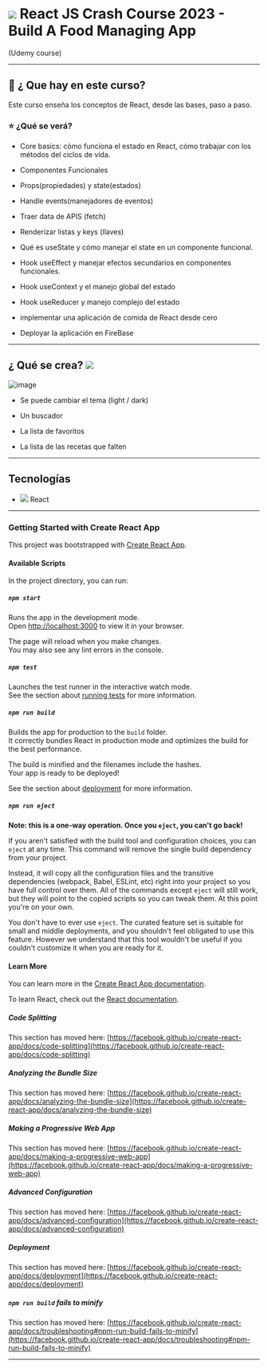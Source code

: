 # <img src="https://img.icons8.com/office/46/null/react.png"/> React JS Crash Course 2023 - Build A Food Managing App 
 (Udemy course)

---

## :book: ¿ Que hay en este curso?

Este curso enseña los conceptos de React, desde las bases, paso a paso.

### :star: ¿Qué se verá?

- Core basics: cómo funciona el estado en React, cómo trabajar con los métodos del ciclos de vida.

- Componentes Funcionales

- Props(propiedades) y state(estados) 

- Handle events(manejadores de eventos)

- Traer data de APIS (fetch)

- Renderizar listas y keys (llaves)

- Qué es useState  y cómo manejar el state en un componente funcional.

- Hook useEffect y manejar efectos secundarios en componentes funcionales.

- Hook useContext y el manejo global del estado

- Hook useReducer y manejo complejo del estado

- implementar una aplicación de comida de React desde cero

- Deployar la aplicación en FireBase


---

## ¿ Qué se crea? <img src="https://img.icons8.com/office/46/null/maintenance.png"/>

![image](https://user-images.githubusercontent.com/72580574/211315037-a5b6c8c8-a7a8-4536-881f-2449b84f8ab5.png)

- Se puede cambiar el tema (light / dark)

- Un buscador

- La lista de favoritos

- La lista de las recetas que falten

---

## Tecnologías

- <img src="https://img.icons8.com/office/36/null/react.png"/> React

---


### Getting Started with Create React App

This project was bootstrapped with [Create React App](https://github.com/facebook/create-react-app).

#### Available Scripts

In the project directory, you can run:

##### `npm start`

Runs the app in the development mode.\
Open [http://localhost:3000](http://localhost:3000) to view it in your browser.

The page will reload when you make changes.\
You may also see any lint errors in the console.

##### `npm test`

Launches the test runner in the interactive watch mode.\
See the section about [running tests](https://facebook.github.io/create-react-app/docs/running-tests) for more information.

##### `npm run build`

Builds the app for production to the `build` folder.\
It correctly bundles React in production mode and optimizes the build for the best performance.

The build is minified and the filenames include the hashes.\
Your app is ready to be deployed!

See the section about [deployment](https://facebook.github.io/create-react-app/docs/deployment) for more information.

##### `npm run eject`

**Note: this is a one-way operation. Once you `eject`, you can't go back!**

If you aren't satisfied with the build tool and configuration choices, you can `eject` at any time. This command will remove the single build dependency from your project.

Instead, it will copy all the configuration files and the transitive dependencies (webpack, Babel, ESLint, etc) right into your project so you have full control over them. All of the commands except `eject` will still work, but they will point to the copied scripts so you can tweak them. At this point you're on your own.

You don't have to ever use `eject`. The curated feature set is suitable for small and middle deployments, and you shouldn't feel obligated to use this feature. However we understand that this tool wouldn't be useful if you couldn't customize it when you are ready for it.

#### Learn More

You can learn more in the [Create React App documentation](https://facebook.github.io/create-react-app/docs/getting-started).

To learn React, check out the [React documentation](https://reactjs.org/).

##### Code Splitting

This section has moved here: [https://facebook.github.io/create-react-app/docs/code-splitting](https://facebook.github.io/create-react-app/docs/code-splitting)

##### Analyzing the Bundle Size

This section has moved here: [https://facebook.github.io/create-react-app/docs/analyzing-the-bundle-size](https://facebook.github.io/create-react-app/docs/analyzing-the-bundle-size)

##### Making a Progressive Web App

This section has moved here: [https://facebook.github.io/create-react-app/docs/making-a-progressive-web-app](https://facebook.github.io/create-react-app/docs/making-a-progressive-web-app)

##### Advanced Configuration

This section has moved here: [https://facebook.github.io/create-react-app/docs/advanced-configuration](https://facebook.github.io/create-react-app/docs/advanced-configuration)

##### Deployment

This section has moved here: [https://facebook.github.io/create-react-app/docs/deployment](https://facebook.github.io/create-react-app/docs/deployment)

##### `npm run build` fails to minify

This section has moved here: [https://facebook.github.io/create-react-app/docs/troubleshooting#npm-run-build-fails-to-minify](https://facebook.github.io/create-react-app/docs/troubleshooting#npm-run-build-fails-to-minify)

---
